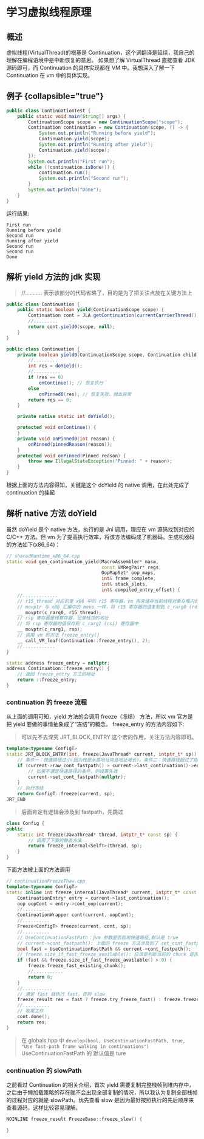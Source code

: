 # 学习虚拟线程原理

## 概述

虚拟线程(VirtualThread)的根基是 Continuation，这个词翻译是延续，我自己的理解在编程语境中是中断恢复的意思。
如果想了解 VirtualThread 直接查看 JDK 源码即可，而 Continuation 的具体实现都在 VM 中。我想深入了解一下 Continuation 在 vm
中的具体实现。

## 例子 {collapsible="true"}

```Java
public class ContinuationTest {
    public static void main(String[] args) {
        ContinuationScope scope = new ContinuationScope("scope");
        Continuation continuation = new Continuation(scope, () -> {
            System.out.println("Running before yield");
            Continuation.yield(scope);
            System.out.println("Running after yield");
            Continuation.yield(scope);
        });
        System.out.println("First run");
        while (!continuation.isDone()) {
            continuation.run();
            System.out.println("Second run");
        }
        System.out.println("Done");
    }
}
```

运行结果:

```text
First run
Running before yield
Second run
Running after yield
Second run
Second run
Done
```

## 解析 yield 方法的 jdk 实现

> //........... 表示该部分的代码省略了，目的是为了把关注点放在关键方法上

```Java
public class Continuation {
    public static boolean yield(ContinuationScope scope) {
        Continuation cont = JLA.getContinuation(currentCarrierThread());
        //.........
        return cont.yield0(scope, null);
    }
}
```

```java
public class Continuation {
    private boolean yield0(ContinuationScope scope, Continuation child) {
        //.........
        int res = doYield();
        //..........
        if (res == 0)
            onContinue(); // 恢复执行
        else
            onPinned0(res); // 恢复失败，抛出异常
        return res == 0;
    }

    private native static int doYield();

    protected void onContinue() {
    }
    private void onPinned0(int reason) {
        onPinned(pinnedReason(reason));
    }
    protected void onPinned(Pinned reason) {
        throw new IllegalStateException("Pinned: " + reason);
    }
}
```

根据上面的方法内容得知，关键是这个 doYield 的 native 调用，在此处完成了 continuation 的挂起

## 解析 native 方法 doYield

虽然 doYield 是个 native 方法，执行的是 Jni 调用，理应在 vm 源码找到对应的 C/C++ 方法。但 vm
为了提高执行效率，将该方法编码成了机器码。生成机器码的方法如下(x86_64)：

```c++
// sharedRuntime_x86_64.cpp
static void gen_continuation_yield(MacroAssembler* masm,
                                   const VMRegPair* regs,
                                   OopMapSet* oop_maps,
                                   int& frame_complete,
                                   int& stack_slots,
                                   int& compiled_entry_offset) {
    //.............                                   
    // r15_thread 对应的是 x86 中的 r15 寄存器，vm 用来储存当前线程对象在堆内的地址
    // movptr 与 x86 汇编中的 move 一样，将 r15 寄存器的值复制到 c_rarg0 (rdi) 寄存器中
    __ movptr(c_rarg0, r15_thread);
    // rsp 寄存器是栈寄存器，记录栈顶的地址
    // 将 rsp 寄存器的值保存到 c_rarg1 (rsi) 寄存器中
    __ movptr(c_rarg1, rsp);
    // 调用 vm 的方法 freeze_entry()
    __ call_VM_leaf(Continuation::freeze_entry(), 2);
    //............
}
```

```c++
static address freeze_entry = nullptr;
address Continuation::freeze_entry() {
    // 返回 freeze_entry 方法的地址
    return ::freeze_entry;
}
```

### continuation 的 freeze 流程

从上面的调用可知，yield 方法的会调用 freeze（冻结） 方法，所以 vm 官方是把 yield 要做的事情抽象成了“冻结”的概念。
freeze_entry 的方法内容如下:
> 可以先不去深究 JRT_BLOCK_ENTRY 这个宏的作用，关注方法内容即可。

```c++
template<typename ConfigT>
static JRT_BLOCK_ENTRY(int, freeze(JavaThread* current, intptr_t* sp))
    // 条件一：快速路径过小(因为栈是从高地址向低地址增长)。条件二：快速路径超过了指定路径（sp是栈顶指针）
    if (current->raw_cont_fastpath() > current->last_continuation()->entry_sp() || current->raw_cont_fastpath() < sp) {
        // 如果不满足快速路径的条件，则设置失效
        current->set_cont_fastpath(nullptr);
    }
    // 执行冻结
    return ConfigT::freeze(current, sp);
JRT_END
```

> 后面肯定有逻辑会涉及到 fastpath，先跳过

```c++
class Config {
public:
    static int freeze(JavaThread* thread, intptr_t* const sp) {
        // 调用了下面的静态方法
        return freeze_internal<SelfT>(thread, sp);
    }
}
```

下面方法被上面的方法调用

```c++
// continuationFreezeThaw.cpp
template<typename ConfigT>
static inline int freeze_internal(JavaThread* current, intptr_t* const sp) {
    ContinuationEntry* entry = current->last_continuation();
    oop oopCont = entry->cont_oop(current);
    //..........
    ContinuationWrapper cont(current, oopCont);
    //..........
    Freeze<ConfigT> freeze(current, cont, sp);
    //..........
    // UseContinuationFastPath：jvm 参数是否启用快速路径,默认是 true
    // current->cont_fastpath(): 上面的 freeze 方法涉及到了 set_cont_fastpath(nullptr)，用这个方式判断是否支持 fastpath
    bool fast = UseContinuationFastPath && current->cont_fastpath();
    // freeze.size_if_fast_freeze_available(): 应该是判断当前的 chunk 是否有足够的空间可以冻结
    if (fast && freeze.size_if_fast_freeze_available() > 0) {
        freeze.freeze_fast_existing_chunk();
        //...........
        return 0;
    }
    //...........
    // 满足 fast 就执行 fast，否则 slow
    freeze_result res = fast ? freeze.try_freeze_fast() : freeze.freeze_slow();
    //..........
    // 收尾工作
    cont.done();
    return res;
}
```

> 在 globals.hpp 中 `develop(bool, UseContinuationFastPath, true, "Use fast-path frame walking in continuations")`
> UseContinuationFastPath 的 默认值是 ture

### continuation 的 slowPath

之前看过 Continuation 的相关介绍，首次 yield 需要复制完整栈帧到堆内存中，之后由于懒加载策略的存在就不会出现全部复制的情况，所以我认为复制全部栈帧的过程对应的就是
slowPath。优先查看 slow 是因为最好按照执行的先后顺序来查看源码，这样比较容易理解。

```c++
NOINLINE freeze_result FreezeBase::freeze_slow() {
    
}
```